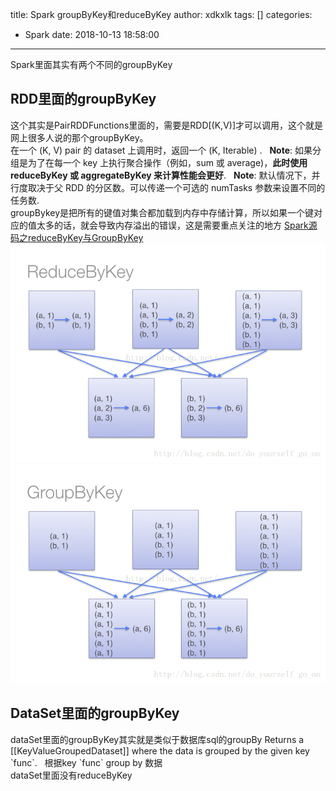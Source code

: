 title: Spark groupByKey和reduceByKey
author: xdkxlk
tags: []
categories:
  - Spark
date: 2018-10-13 18:58:00
---
Spark里面其实有两个不同的groupByKey
## RDD里面的groupByKey  
这个其实是PairRDDFunctions里面的，需要是RDD\[\(K,V\)\]才可以调用，这个就是网上很多人说的那个groupByKey。  
在一个 (K, V) pair 的 dataset 上调用时，返回一个 (K, Iterable<V>) .   
**Note**: 如果分组是为了在每一个 key 上执行聚合操作（例如，sum 或 average)，**此时使用 reduceByKey 或 aggregateByKey 来计算性能会更好**.   
**Note**: 默认情况下，并行度取决于父 RDD 的分区数。可以传递一个可选的 numTasks 参数来设置不同的任务数.  
groupBykey是把所有的键值对集合都加载到内存中存储计算，所以如果一个键对应的值太多的话，就会导致内存溢出的错误，这是需要重点关注的地方
[Spark源码之reduceByKey与GroupByKey](https://blog.csdn.net/do_yourself_go_on/article/details/76033252) 
![upload successful](/img/4E9HKoomXxAfnE.png)
![upload successful](/img/CG828SiJe8pHpb.png)

## DataSet里面的groupByKey
dataSet里面的groupByKey其实就是类似于数据库sql的groupBy
Returns a \[\[KeyValueGroupedDataset\]\] where the data is grouped by the given key \`func\`.  
根据key \`func\` group by 数据  
dataSet里面没有reduceByKey